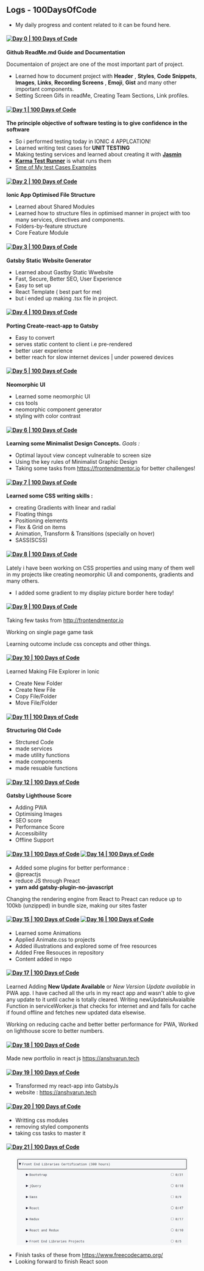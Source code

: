 ## Logs - 100DaysOfCode
- My daily progress and content related to it can be found here.
####  [![Day 0 | 100 Days of Code](https://img.shields.io/static/v1?label=Day-0&labelColor=384357&message=100%20Days%20of%20Code&color=00b4ee&style=for-the-badge&link=https://www.100daysofcode.com)](https://github.com/anshcena/100DaysOfCode-Challenge/blob/master/Day%200/Github.md)

**Github ReadMe.md Guide and Documentation**

Documentaion of project are one of the most important part of project.
- Learned how to document project with **Header** , **Styles**, **Code Snippets**, **Images**, **Links**, **Recording Screens** , **Emoji**, **Gist** and many other important components.
- Setting Screen Gifs in readMe, Creating Team Sections, Link profiles.

####  [![Day 1 | 100 Days of Code](https://img.shields.io/static/v1?label=Day-1&labelColor=384357&message=100%20Days%20of%20Code&color=00b4ee&style=for-the-badge&link=https://www.100daysofcode.com)](https://github.com/anshcena/100DaysOfCode-Challenge/tree/master/Day%201/display-menu)

**The principle objective of software testing is to give confidence in the software**

- So i performed testing today in IONIC 4 APPLCATION!
- Learned writing test cases for **UNIT TESTING** 
- Making testing services and learned about creating it with **[Jasmin](https://jasmine.github.io/)**
- **[Karma Test Runner](https://angular.io/guide/testing)** is what runs them
- [Sme of My test Cases Examples](https://github.com/anshcena/100DaysOfCode-Challenge/tree/master/Day%201/display-menu)


####  [![Day 2 | 100 Days of Code](https://img.shields.io/static/v1?label=Day-2&labelColor=384357&message=100%20Days%20of%20Code&color=00b4ee&style=for-the-badge&link=https://www.100daysofcode.com)](https://github.com/anshcena/100DaysOfCode-Challenge/blob/master/Day%202/Readme.md)
**Ionic App Optimised File Structure**
- Learned about Shared Modules
- Learned how to structure files in optimised manner in project with too many services, directives and components.
- Folders-by-feature structure
- Core Feature Module

####  [![Day 3 | 100 Days of Code](https://img.shields.io/static/v1?label=Day-3&labelColor=384357&message=100%20Days%20of%20Code&color=00b4ee&style=for-the-badge&link=https://www.100daysofcode.com)](https://github.com/anshcena/100DaysOfCode-Challenge/tree/master/Day%203/my-first-static-website)
**Gatsby Static Website Generator**
- Learned about Gastby Static Wwebsite
- Fast, Secure, Better SEO, User Experience
- Easy to set up
- React Template ( best part for me)
- but i ended up making .tsx file in project.

####  [![Day 4 | 100 Days of Code](https://img.shields.io/static/v1?label=Day-4&labelColor=384357&message=100%20Days%20of%20Code&color=00b4ee&style=for-the-badge&link=https://www.100daysofcode.com)](https://github.com/anshcena/100DaysOfCode-Challenge/tree/master/Day%203/my-first-static-website)
**Porting Create-react-app to Gatsby**
- Easy to convert
- serves static content to client i.e pre-rendered
- better user experience 
- better reach for slow internet devices | under powered devices

####  [![Day 5 | 100 Days of Code](https://img.shields.io/static/v1?label=Day-5&labelColor=384357&message=100%20Days%20of%20Code&color=00b4ee&style=for-the-badge&link=https://www.100daysofcode.com)](https://github.com/anshcena/100DaysOfCode-Challenge/blob/master/Day%205/Readme.md)
**Neomorphic UI**
- Learned some neomorphic UI
- css tools
- neomorphic component generator
- styling with color contrast

####  [![Day 6 | 100 Days of Code](https://img.shields.io/static/v1?label=Day-6&labelColor=384357&message=100%20Days%20of%20Code&color=00b4ee&style=for-the-badge&link=https://www.100daysofcode.com)](https://github.com/anshcena/100DaysOfCode-Challenge)
**Learning some Minimalist Design Concepts.**
*Goals :*
- Optimal layout view concept vulnerable to screen size
- Using the key rules of Minimalist Graphic Design
- Taking some tasks from https://frontendmentor.io
for better challenges!

####  [![Day 7 | 100 Days of Code](https://img.shields.io/static/v1?label=Day-7&labelColor=384357&message=100%20Days%20of%20Code&color=00b4ee&style=for-the-badge&link=https://www.100daysofcode.com)](https://github.com/anshcena/100DaysOfCode-Challenge)
**Learned some CSS writing skills :**

- creating Gradients with linear and radial
- Floating things
- Positioning elements
- Flex & Grid on items
- Animation, Transform & Transitions (specially on hover)
- SASS(SCSS)


####  [![Day 8 | 100 Days of Code](https://img.shields.io/static/v1?label=Day-8&labelColor=384357&message=100%20Days%20of%20Code&color=00b4ee&style=for-the-badge&link=https://www.100daysofcode.com)](https://github.com/anshcena/100DaysOfCode-Challenge/blob/master/Day%208/Readme.md)

Lately i have been working on CSS properties and using many of them well in my projects like creating neomorphic UI and components, gradients and many others.

- I added some gradient to my display picture border here today!


####  [![Day 9 | 100 Days of Code](https://img.shields.io/static/v1?label=Day-9&labelColor=384357&message=100%20Days%20of%20Code&color=00b4ee&style=for-the-badge&link=https://www.100daysofcode.com)](https://github.com/anshcena/100DaysOfCode-Challenge/blob/master/Day%208/Readme.md)

Taking few tasks from http://frontendmentor.io 

Working on single page game task 

Learning outcome include css concepts and other things.

####  [![Day 10 | 100 Days of Code](https://img.shields.io/static/v1?label=Day-10&labelColor=384357&message=100%20Days%20of%20Code&color=00b4ee&style=for-the-badge&link=https://www.100daysofcode.com)](https://github.com/anshcena/100DaysOfCode-Challenge/blob/master/Day%208/Readme.md)

Learned Making File Explorer in Ionic 
* Create New Folder
* Create New File
* Copy File/Folder
* Move File/Folder

####  [![Day 11 | 100 Days of Code](https://img.shields.io/static/v1?label=Day-11&labelColor=384357&message=100%20Days%20of%20Code&color=00b4ee&style=for-the-badge&link=https://www.100daysofcode.com)](https://github.com/anshcena/100DaysOfCode-Challenge)
**Structuring Old Code**

- Strctured Code
- made services
- made utility functions
- made components
- made resuable functions

####  [![Day 12 | 100 Days of Code](https://img.shields.io/static/v1?label=Day-12&labelColor=384357&message=100%20Days%20of%20Code&color=00b4ee&style=for-the-badge&link=https://www.100daysofcode.com)](https://github.com/robomx/onsean)
**Gatsby Lighthouse Score**
- Adding PWA
- Optimising Images
- SEO score
- Performance Score
- Accessibility 
- Offline Support

####  [![Day 13 | 100 Days of Code](https://img.shields.io/static/v1?label=Day-13&labelColor=384357&message=100%20Days%20of%20Code&color=00b4ee&style=for-the-badge&link=https://www.100daysofcode.com)](https://github.com/robomx/onsean) [![Day 14 | 100 Days of Code](https://img.shields.io/static/v1?label=Day-14&labelColor=384357&message=100%20Days%20of%20Code&color=00b4ee&style=for-the-badge&link=https://www.100daysofcode.com)](https://github.com/robomx/onsean)

- Added some plugins for better performance : 
- @preactjs
- reduce JS through Preact
- **yarn add gatsby-plugin-no-javascript**

Changing the rendering engine from React to Preact can reduce up to 100kb (unzipped) in bundle size, making our sites faster

####  [![Day 15 | 100 Days of Code](https://img.shields.io/static/v1?label=Day-15&labelColor=384357&message=100%20Days%20of%20Code&color=00b4ee&style=for-the-badge&link=https://www.100daysofcode.com)](https://github.com/anshcena) [![Day 16 | 100 Days of Code](https://img.shields.io/static/v1?label=Day-16&labelColor=384357&message=100%20Days%20of%20Code&color=00b4ee&style=for-the-badge&link=https://www.100daysofcode.com)](https://github.com/anshcena)

- Learned some Animations
- Applied Animate.css to projects
- Added illustrations and explored some of free resources
- Added Free Resouces in repository
- Content added in repo

####  [![Day 17 | 100 Days of Code](https://img.shields.io/static/v1?label=Day-17&labelColor=384357&message=100%20Days%20of%20Code&color=00b4ee&style=for-the-badge&link=https://www.100daysofcode.com)](https://github.com/anshcena)

Learned Adding **New Update Available** or *New Version Update available* in PWA app.
I have cached all the urls in my react app and wasn't able to give any update to it until cache is totally cleared.
Writing newUpdateisAvaialble Function in serviceWorker.js that checks for internet and and falls for cache if found offline and fetches new updated data elsewise.

Working on reducing cache and better better performance for PWA,
Worked on lighthouse score to better numbers.

####  [![Day 18 | 100 Days of Code](https://img.shields.io/static/v1?label=Day-18&labelColor=384357&message=100%20Days%20of%20Code&color=00b4ee&style=for-the-badge&link=https://www.100daysofcode.com)](https://github.com/anshcena/portfolio)

Made new portfolio in react js https://anshvarun.tech

####  [![Day 19 | 100 Days of Code](https://img.shields.io/static/v1?label=Day-19&labelColor=384357&message=100%20Days%20of%20Code&color=00b4ee&style=for-the-badge&link=https://www.100daysofcode.com)](https://github.com/anshcena/portfolio)

- Transformed my react-app into GatsbyJs
- website : https://anshvarun.tech

####  [![Day 20 | 100 Days of Code](https://img.shields.io/static/v1?label=Day-20&labelColor=384357&message=100%20Days%20of%20Code&color=00b4ee&style=for-the-badge&link=https://www.100daysofcode.com)](https://github.com/anshcena)

- Writting css modules
- removing styled components
- taking css tasks to master it

####  [![Day 21 | 100 Days of Code](https://img.shields.io/static/v1?label=Day-21&labelColor=384357&message=100%20Days%20of%20Code&color=00b4ee&style=for-the-badge&link=https://www.100daysofcode.com)](https://www.freecodecamp.org/)
<div align="center">
<img  src="https://github.com/anshcena/100DaysOfCode-Challenge/blob/master/Day%208/Screenshot%202020-09-20%20223128.jpg" width="450"/>
  </div>

- Finish tasks of these from https://www.freecodecamp.org/
- Looking forward to finish React soon

